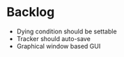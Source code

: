 # Backlog
- Dying condition should be settable
- Tracker should auto-save
- Graphical window based GUI